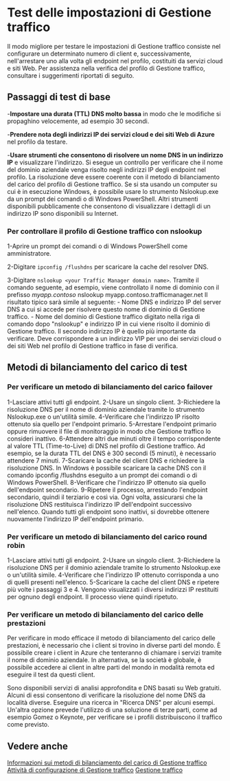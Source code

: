 <properties
   pageTitle="Test delle impostazioni di Gestione traffico"
   description="In questo articolo vengono fornite le informazioni per verificare le impostazioni di Gestione traffico."
   services="traffic-manager"
   documentationCenter="na"
   authors="joaoma"
   manager="adinah"
   editor="tysonn" />
<tags 
   ms.service="traffic-manager"
   ms.devlang="na"
   ms.topic="article"
   ms.tgt_pltfrm="na"
   ms.workload="infrastructure-services"
   ms.date="05/27/2015"
   ms.author="joaoma;cherylmc" />

# Test delle impostazioni di Gestione traffico

Il modo migliore per testare le impostazioni di Gestione traffico consiste nel configurare un determinato numero di client e, successivamente, nell'arrestare uno alla volta gli endpoint nel profilo, costituiti da servizi cloud e siti Web. Per assistenza nella verifica del profilo di Gestione traffico, consultare i suggerimenti riportati di seguito.

## Passaggi di test di base

-**Impostare una durata (TTL) DNS molto bassa** in modo che le modifiche si propaghino velocemente, ad esempio 30 secondi.

-**Prendere nota degli indirizzi IP dei servizi cloud e dei siti Web di Azure** nel profilo da testare.

-**Usare strumenti che consentono di risolvere un nome DNS in un indirizzo IP** e visualizzare l'indirizzo. Si esegue un controllo per verificare che il nome del dominio aziendale venga risolto negli indirizzi IP degli endpoint nel profilo. La risoluzione deve essere coerente con il metodo di bilanciamento del carico del profilo di Gestione traffico. Se si sta usando un computer su cui è in esecuzione Windows, è possibile usare lo strumento Nslookup.exe da un prompt dei comandi o di Windows PowerShell. Altri strumenti disponibili pubblicamente che consentono di visualizzare i dettagli di un indirizzo IP sono disponibili su Internet.

### Per controllare il profilo di Gestione traffico con nslookup

1-Aprire un prompt dei comandi o di Windows PowerShell come amministratore.

2-Digitare `ipconfig /flushdns` per scaricare la cache del resolver DNS.

3-Digitare `nslookup <your Traffic Manager domain name>`. Tramite il comando seguente, ad esempio, viene controllato il nome di dominio con il prefisso *myapp.contoso* nslookup myapp.contoso.trafficmanager.net Il risultato tipico sarà simile al seguente: - Nome DNS e indirizzo IP del server DNS a cui si accede per risolvere questo nome di dominio di Gestione traffico. - Nome del dominio di Gestione traffico digitato nella riga di comando dopo "nslookup" e indirizzo IP in cui viene risolto il dominio di Gestione traffico. Il secondo indirizzo IP è quello più importante da verificare. Deve corrispondere a un indirizzo VIP per uno dei servizi cloud o dei siti Web nel profilo di Gestione traffico in fase di verifica.

## Metodi di bilanciamento del carico di test


### Per verificare un metodo di bilanciamento del carico failover

1-Lasciare attivi tutti gli endpoint. 2-Usare un singolo client. 3-Richiedere la risoluzione DNS per il nome di dominio aziendale tramite lo strumento Nslookup.exe o un'utilità simile. 4-Verificare che l'indirizzo IP risolto ottenuto sia quello per l'endpoint primario. 5-Arrestare l'endpoint primario oppure rimuovere il file di monitoraggio in modo che Gestione traffico lo consideri inattivo. 6-Attendere altri due minuti oltre il tempo corrispondente al valore TTL (Time-to-Live) di DNS nel profilo di Gestione traffico. Ad esempio, se la durata TTL del DNS è 300 secondi (5 minuti), è necessario attendere 7 minuti. 7-Scaricare la cache del client DNS e richiedere la risoluzione DNS. In Windows è possibile scaricare la cache DNS con il comando ipconfig /flushdns eseguito a un prompt dei comandi o di Windows PowerShell. 8-Verificare che l'indirizzo IP ottenuto sia quello dell'endpoint secondario. 9-Ripetere il processo, arrestando l'endpoint secondario, quindi il terziario e così via. Ogni volta, assicurarsi che la risoluzione DNS restituisca l'indirizzo IP dell'endpoint successivo nell'elenco. Quando tutti gli endpoint sono inattivi, si dovrebbe ottenere nuovamente l'indirizzo IP dell'endpoint primario.

### Per verificare un metodo di bilanciamento del carico round robin

1-Lasciare attivi tutti gli endpoint. 2-Usare un singolo client. 3-Richiedere la risoluzione DNS per il dominio aziendale tramite lo strumento Nslookup.exe o un'utilità simile. 4-Verificare che l'indirizzo IP ottenuto corrisponda a uno di quelli presenti nell'elenco. 5-Scaricare la cache del client DNS e ripetere più volte i passaggi 3 e 4. Vengono visualizzati i diversi indirizzi IP restituiti per ognuno degli endpoint. Il processo viene quindi ripetuto.

### Per verificare un metodo di bilanciamento del carico delle prestazioni

Per verificare in modo efficace il metodo di bilanciamento del carico delle prestazioni, è necessario che i client si trovino in diverse parti del mondo. È possibile creare i client in Azure che tenteranno di chiamare i servizi tramite il nome di dominio aziendale. In alternativa, se la società è globale, è possibile accedere ai client in altre parti del mondo in modalità remota ed eseguire il test da questi client.

Sono disponibili servizi di analisi approfondita e DNS basati su Web gratuiti. Alcuni di essi consentono di verificare la risoluzione del nome DNS da località diverse. Eseguire una ricerca in "Ricerca DNS" per alcuni esempi. Un'altra opzione prevede l'utilizzo di una soluzione di terze parti, come ad esempio Gomez o Keynote, per verificare se i profili distribuiscono il traffico come previsto.

## Vedere anche

[Informazioni sui metodi di bilanciamento del carico di Gestione traffico](../about-traffic-manager-balancing-methods.md) [Attività di configurazione di Gestione traffico](https://msdn.microsoft.com/library/azure/hh744830.aspx) [Gestione traffico](../traffic-manager.md)
 

<!---HONumber=July15_HO4-->